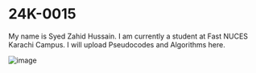 # 24K-0015
My name is Syed Zahid Hussain. I am currently a student at Fast NUCES Karachi Campus. I will upload Pseudocodes and Algorithms here.

![image](https://github.com/user-attachments/assets/e3098620-9a40-40fe-9c63-ebe2e97c8e48)
